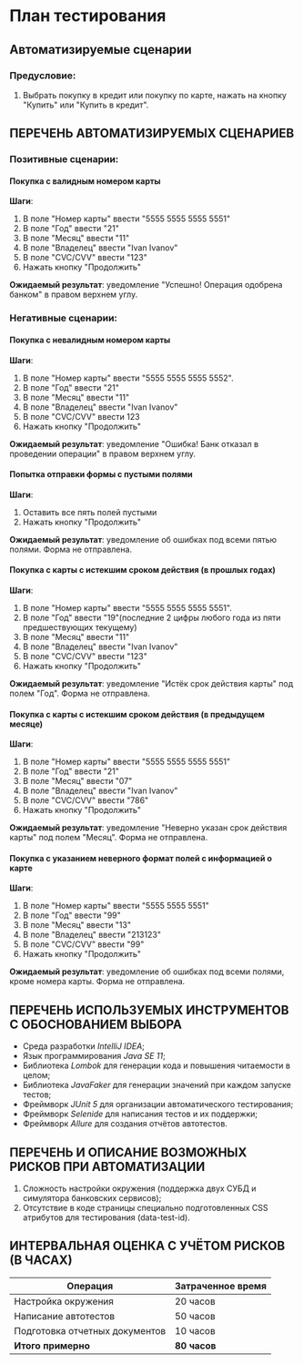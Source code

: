 # План тестирования 
## Автоматизируемые сценарии
### Предусловие:
1. Выбрать покупку в кредит или покупку по карте, нажать на кнопку "Купить" или "Купить в кредит".

## ПЕРЕЧЕНЬ АВТОМАТИЗИРУЕМЫХ СЦЕНАРИЕВ
### Позитивные сценарии:
#### Покупка с валидным номером карты
**Шаги**:
1. В поле "Номер карты" ввести "5555 5555 5555 5551"
1. В поле "Год" ввести "21"
1. В поле "Месяц" ввести "11" 
1. В поле "Владелец" ввести "Ivan Ivanov"
1. В поле "CVC/CVV" ввести "123"
1. Нажать кнопку "Продолжить"

**Ожидаемый результат**: уведомление "Успешно! Операция одобрена банком" в правом верхнем углу.

### Негативные сценарии:

#### Покупка с невалидным номером карты
**Шаги**:
1. В поле "Номер карты" ввести "5555 5555 5555 5552".
1. В поле "Год" ввести "21"
1. В поле "Месяц" ввести "11"
1. В поле "Владелец" ввести "Ivan Ivanov"
1. В поле "CVC/CVV" ввести 123
1. Нажать кнопку "Продолжить"

**Ожидаемый результат**: уведомление "Ошибка! Банк отказал в проведении операции" в правом верхнем углу.

#### Попытка отправки формы с пустыми полями
**Шаги**:
 1. Оставить все пять полей пустыми
 1. Нажать кнопку "Продолжить"
 
**Ожидаемый результат**: уведомление об ошибках под всеми пятью полями. Форма не отправлена.

#### Покупка с карты с истекшим сроком действия (в прошлых годах)
**Шаги**:
 1. В поле "Номер карты" ввести "5555 5555 5555 5551".
 1. В поле "Год" ввести "19"(последние 2 цифры любого года из пяти предшествующих текущему)
 1. В поле "Месяц" ввести "11"
 1. В поле "Владелец" ввести "Ivan Ivanov"
 1. В поле "CVC/CVV" ввести "123"
 1. Нажать кнопку "Продолжить"
 
**Ожидаемый результат**: уведомление "Истёк срок действия карты" под полем "Год". Форма не отправлена.

#### Покупка с карты с истекшим сроком действия (в предыдущем месяце)
**Шаги**:
 1. В поле "Номер карты" ввести "5555 5555 5555 5551"
 1. В поле "Год" ввести "21"
 1. В поле "Месяц" ввести "07"
 1. В поле "Владелец" ввести "Ivan Ivanov"
 1. В поле "CVC/CVV" ввести "786"
 1. Нажать кнопку "Продолжить"
 
**Ожидаемый результат**: уведомление "Неверно указан срок действия карты" под полем "Месяц". Форма не отправлена.

#### Покупка с указанием неверного формат полей с информацией о карте
**Шаги**:
 1. В поле "Номер карты" ввести "5555 5555 5551"
 1. В поле "Год" ввести "99"
 1. В поле "Месяц" ввести "13"
 1. В поле "Владелец" ввести "213123"
 1. В поле "CVC/CVV" ввести "99"
 1. Нажать кнопку "Продолжить"
 
**Ожидаемый результат**: уведомление об ошибках под всеми полями, кроме номера карты. Форма не отправлена.

## ПЕРЕЧЕНЬ ИСПОЛЬЗУЕМЫХ ИНСТРУМЕНТОВ С ОБОСНОВАНИЕМ ВЫБОРА
* Среда разработки *IntelliJ IDEA*;
* Язык программирования *Java SЕ 11*; 
* Библиотека *Lombok* для генерации кода и повышения читаемости в целом;
* Библиотека *JavaFaker* для генерации значений при каждом запуске тестов;
* Фреймворк *JUnit 5* для организации автоматического тестирования;
* Фреймворк *Selenide* для написания тестов и их поддержки;
* Фреймворк *Allure* для создания отчётов автотестов.

## ПЕРЕЧЕНЬ И ОПИСАНИЕ ВОЗМОЖНЫХ РИСКОВ ПРИ АВТОМАТИЗАЦИИ
 1. Сложность настройки окружения (поддержка двух СУБД и симулятора банковских сервисов);
 1. Отсутствие в коде страницы специально подготовленных CSS атрибутов для тестирования (data-test-id).

## ИНТЕРВАЛЬНАЯ ОЦЕНКА С УЧЁТОМ РИСКОВ (В ЧАСАХ)

| Операция | Затраченное время |
| ------ | ----------- |
| Настройка окружения | 20 часов |
| Написание автотестов | 50 часов |
| Подготовка отчетных документов| 10 часов |
| **Итого примерно**    | **80 часов**|